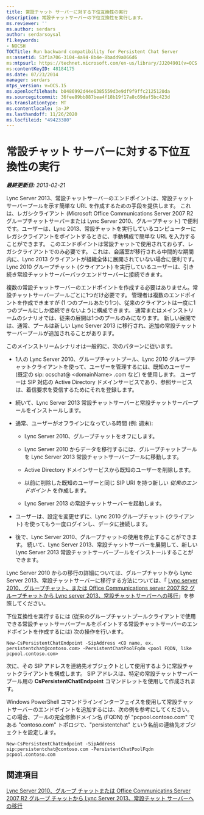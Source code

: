 ```yaml
---
title: 常設チャット サーバーに対する下位互換性の実行
description: 常設チャットサーバーの下位互換性を実行します。
ms.reviewer: ''
ms.author: serdars
author: serdarsoysal
f1.keywords:
- NOCSH
TOCTitle: Run backward compatibility for Persistent Chat Server
ms:assetid: 53f1a706-3104-4a94-8b4e-8badd9a066d6
ms:mtpsurl: https://technet.microsoft.com/en-us/library/JJ204901(v=OCS.15)
ms:contentKeyID: 48184175
ms.date: 07/23/2014
manager: serdars
mtps_version: v=OCS.15
ms.openlocfilehash: b0486992d44e6385559d3e9df9f9ffc2125120da
ms.sourcegitcommit: 36fee89bb887bea4f18b19f17a8c69daf5bc423d
ms.translationtype: MT
ms.contentlocale: ja-JP
ms.lasthandoff: 11/26/2020
ms.locfileid: "49423380"
---
```

# <a name="run-backward-compatibility-for-persistent-chat-server"></a>常設チャット サーバーに対する下位互換性の実行

<div data-xmlns="http://www.w3.org/1999/xhtml">

<div class="topic" data-xmlns="http://www.w3.org/1999/xhtml" data-msxsl="urn:schemas-microsoft-com:xslt" data-cs="https://msdn.microsoft.com/">

<div data-asp="https://msdn2.microsoft.com/asp">



</div>

<div id="mainSection">

<div id="mainBody">

<span> </span>

_**最終更新日:** 2013-02-21_

Lync Server 2013、常設チャットサーバーのエンドポイントは、常設チャットサーバープールを示す簡単な URL を作成するための手段を提供します。 これは、レガシクライアント (Microsoft Office Communications Server 2007 R2 グループチャットサーバーまたは Lync Server 2010、グループチャット) で便利です。ユーザーは、Lync 2013、常設チャットを実行しているコンピューターにレガシクライアントをポイントするときに、手動構成で簡単な URL を入力することができます。 このエンドポイントは常設チャットで使用されておらず、レガシクライアントでのみ必要です。 これは、会議室が移行される中間的な期間内に、Lync 2013 クライアントが組織全体に展開されていない場合に便利です。 Lync 2010 グループチャット (クライアント) を実行しているユーザーは、引き続き常設チャットサーバーバックエンドサーバーに接続できます。

複数の常設チャットサーバーのエンドポイントを作成する必要はありません。常設チャットサーバープールごとに1つだけ必要です。 管理者は複数のエンドポイントを作成できますが (1 つのプールあたり1つ)、従来のクライアントは一度に1つのプールにしか接続できないように構成できます。 通常またはメインストリームのシナリオでは、従来の展開は1つのプールのみになります。 新しい展開では、通常、プールは新しい Lync Server 2013 に移行され、追加の常設チャットサーバープールが追加されることがあります。

このメインストリームシナリオは一般的に、次のパターンに従います。

  - 1人の Lync Server 2010、グループチャットプール、Lync 2010 グループチャットクライアントを使って、ユーザーを管理するには、既知のユーザー (既定の sip: ocschat@ \<domainName\> .com など) を使用します。 ユーザーは SIP 対応の Active Directory ドメインサービスであり、参照サービスは、着信要求を受信するためにそれを登録します。

  - 続いて、Lync Server 2013 常設チャットサーバーと常設チャットサーバープールをインストールします。

  - 通常、ユーザーがオフラインになっている時間 (例: 週末):
    
      - Lync Server 2010、グループチャットをオフにします。
    
      - Lync Server 2010 からデータを移行するには、グループチャットプールを Lync Server 2013 常設チャットサーバープールに移動します。
    
      - Active Directory ドメインサービスから既知のユーザーを削除します。
    
      - 以前に削除した既知のユーザーと同じ SIP URI を持つ新しい *従来のエンドポイント* を作成します。
    
      - Lync Server 2013 の常設チャットサーバーを起動します。

  - ユーザーは、設定を変更せずに、Lync 2010 グループチャット (クライアント) を使ってもう一度ログインし、データに接続します。

  - 後で、Lync Server 2010、グループチャットの使用を停止することができます。 続いて、Lync Server 2013、常設チャットサーバーを展開して、新しい Lync Server 2013 常設チャットサーバープールをインストールすることができます。

Lync Server 2010 からの移行の詳細については、グループチャットから Lync Server 2013、常設チャットサーバーに移行する方法については、「 [Lync server 2010、グループチャット、または Office Communications server 2007 R2 グループチャットから Lync server 2013、常設チャットサーバーへの移行](migration-from-lync-server-2010-group-chat-or-office-communications-server-2007-r2-group-chat-to-lync-server-2013-persistent-chat-server.md)」を参照してください。

下位互換性を実行するには (従来のグループチャットプールクライアントで使用できる常設チャットサーバープールをポイントする常設チャットサーバーのエンドポイントを作成するには) 次の操作を行います。

    New-CsPersistentChatEndpoint -SipAddress <CO name, ex. persistentchat@contoso.com> -PersistentChatPoolFqdn <pool FQDN, like pcpool.contoso.com>

次に、その SIP アドレスを連絡先オブジェクトとして使用するように常設チャットクライアントを構成します。 SIP アドレスは、特定の常設チャットサーバープール用の **CsPersistentChatEndpoint** コマンドレットを使用して作成されます。

Windows PowerShell コマンドラインインターフェイスを使用して常設チャットサーバーのエンドポイントを追加するには、次の例を参考にしてください。 この場合、プールの完全修飾ドメイン名 (FQDN) が "pcpool.contoso.com" である "contoso.com" トポロジで、"persistentchat" という名前の連絡先オブジェクトを設定します。

    New-CsPersistentChatEndpoint -SipAddress sip:persistentchat@contoso.com -PersistentChatPoolFqdn pcpool.contoso.com

<div>

## <a name="see-also"></a>関連項目


[Lync Server 2010、グループ チャットまたは Office Communicatins Server 2007 R2 グループ チャットから Lync Server 2013、常設チャット サーバーへの移行](migration-from-lync-server-2010-group-chat-or-office-communications-server-2007-r2-group-chat-to-lync-server-2013-persistent-chat-server.md)  
  

</div>

</div>

<span> </span>

</div>

</div>

</div>

